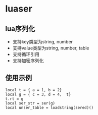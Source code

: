 luaser
======

lua序列化
---

*	支持key类型为string, number
*	支持value类型为string, number, table
*	支持循环引用
*	支持加密序列化

使用示例
---
```
local t = { a = 1, b = 2}
local g = { c = 3, d = 4,  t}
t.rt = g
local ser_str = ser(g)
local unser_table = loadstring(sered)()
```
